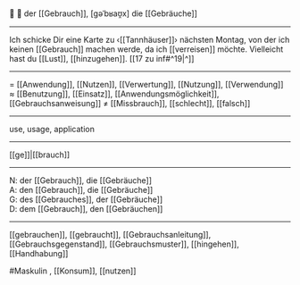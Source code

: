 🔵 🔄 der [[Gebrauch]], [ɡəˈbʁaʊ̯x]
die [[Gebräuche]]

---
Ich schicke Dir eine Karte zu ‹[[Tannhäuser]]› nächsten Montag, von der ich keinen [[Gebrauch]] machen werde, da ich [[verreisen]] möchte. Vielleicht hast du [[Lust]], [[hinzugehen]]. [[17 zu inf#^19|^]]


---
= [[Anwendung]], [[Nutzen]], [[Verwertung]], [[Nutzung]],  [[Verwendung]]
≈ [[Benutzung]], [[Einsatz]], [[Anwendungsmöglichkeit]], [[Gebrauchsanweisung]]
≠ [[Missbrauch]], [[schlecht]], [[falsch]]

---
use, usage, application

---
[[ge]]|[[brauch]]

---
N: der [[Gebrauch]], die [[Gebräuche]]  
A: den [[Gebrauch]], die [[Gebräuche]]  
G: des [[Gebrauches]], der [[Gebräuche]]  
D: dem [[Gebrauch]], den [[Gebräuchen]]  

---
[[gebrauchen]], [[gebraucht]], [[Gebrauchsanleitung]], [[Gebrauchsgegenstand]], [[Gebrauchsmuster]], [[hingehen]], [[Handhabung]]

#Maskulin 
, [[Konsum]], [[nutzen]]